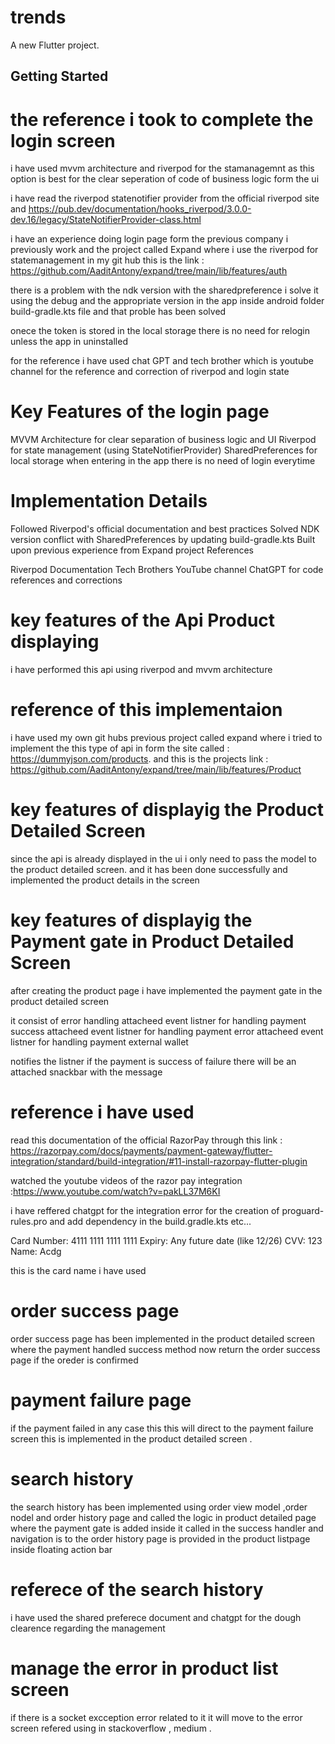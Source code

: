 # trends

A new Flutter project.

## Getting Started

# the reference i took to complete the login screen 

i have used mvvm architecture and riverpod for the stamanagemnt as this option is best for the clear seperation of code of business logic form the ui

i have read the riverpod statenotifier provider from the official riverpod site and https://pub.dev/documentation/hooks_riverpod/3.0.0-dev.16/legacy/StateNotifierProvider-class.html

i have an experience doing login page form the previous company i previously  work and the project called  Expand where i use the riverpod for statemanagement in my git hub this is the link : 
https://github.com/AaditAntony/expand/tree/main/lib/features/auth

there is a problem with the ndk version with the sharedpreference i solve it using the debug and the appropriate version in the app inside android folder  build-gradle.kts file and that proble has been solved

onece the token is stored in the local storage there is no need for relogin unless the app in uninstalled

for the reference i have used chat GPT and tech brother which is youtube channel  for the  reference and correction of riverpod and login state

# Key Features of the login page

MVVM Architecture for clear separation of business logic and UI
Riverpod for state management (using StateNotifierProvider)
SharedPreferences for local storage
when entering in the app there is no need of login everytime


# Implementation Details

Followed Riverpod's official documentation and best practices
Solved NDK version conflict with SharedPreferences by updating build-gradle.kts
Built upon previous experience from Expand project
References

Riverpod Documentation
Tech Brothers YouTube channel
ChatGPT for code references and corrections

# key features of the Api Product displaying 

i have performed this api using riverpod and mvvm architecture

# reference of this implementaion
i have used my own git hubs previous project  called expand where i tried to implement the this type of api in form the site called : https://dummyjson.com/products. and this is the projects link  : https://github.com/AaditAntony/expand/tree/main/lib/features/Product


# key features of displayig the Product Detailed Screen

since the api is already displayed in the ui i only need to pass the model to the product detailed screen. and it has been done successfully and implemented the product details in the screen

# key features of displayig the Payment gate in Product Detailed Screen
after creating the product page i have implemented the payment gate in the product detailed screen

it consist of error handling
attacheed event listner for handling payment success
attacheed event listner for handling payment error
attacheed event listner for handling payment external wallet

notifies the listner if the payment is success of failure there will be an attached snackbar with the message 

# reference i have used

read this documentation of the official RazorPay through this link : https://razorpay.com/docs/payments/payment-gateway/flutter-integration/standard/build-integration/#11-install-razorpay-flutter-plugin

watched the youtube videos of the razor pay integration :https://www.youtube.com/watch?v=pakLL37M6KI

i have reffered chatgpt for the integration error for the creation of proguard-rules.pro and add dependency in the build.gradle.kts etc...

Card Number: 4111 1111 1111 1111
Expiry: Any future date (like 12/26)
CVV: 123
Name: Acdg

this is the card name i have used

# order success page
order success page has been implemented in the product detailed screen where the
payment handled success method now return  the order success page if the oreder is confirmed

# payment failure page

if the payment failed in any case this this will direct to the payment failure screen this is
implemented in the product detailed screen .

# search history
the search history has been implemented using order view model ,order nodel and order history page and called the logic in product detailed page where the payment gate is added inside it called in the success handler and navigation is to the order history page is provided in the product listpage inside floating action bar

# referece of the search history 

i have used the shared preferece document and chatgpt for the dough clearence regarding the management

# manage the error in product list screen

if there is a socket excception error related to it it will move to the error screen
 refered using 
in stackoverflow , medium .